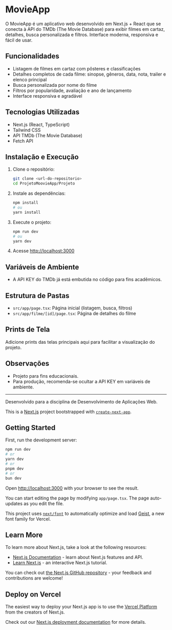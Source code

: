 # MovieApp

O MovieApp é um aplicativo web desenvolvido em Next.js + React que se conecta à API do TMDb (The Movie Database) para exibir filmes em cartaz, detalhes, busca personalizada e filtros. Interface moderna, responsiva e fácil de usar.

## Funcionalidades
- Listagem de filmes em cartaz com pôsteres e classificações
- Detalhes completos de cada filme: sinopse, gêneros, data, nota, trailer e elenco principal
- Busca personalizada por nome do filme
- Filtros por popularidade, avaliação e ano de lançamento
- Interface responsiva e agradável

## Tecnologias Utilizadas
- Next.js (React, TypeScript)
- Tailwind CSS
- API TMDb (The Movie Database)
- Fetch API

## Instalação e Execução
1. Clone o repositório:
   ```bash
   git clone <url-do-repositorio>
   cd ProjetoMoovieApp/Projeto
   ```
2. Instale as dependências:
   ```bash
   npm install
   # ou
   yarn install
   ```
3. Execute o projeto:
   ```bash
   npm run dev
   # ou
   yarn dev
   ```
4. Acesse [http://localhost:3000](http://localhost:3000)

## Variáveis de Ambiente
- A API KEY do TMDb já está embutida no código para fins acadêmicos.

## Estrutura de Pastas
- `src/app/page.tsx`: Página inicial (listagem, busca, filtros)
- `src/app/filme/[id]/page.tsx`: Página de detalhes do filme

## Prints de Tela
Adicione prints das telas principais aqui para facilitar a visualização do projeto.

## Observações
- Projeto para fins educacionais.
- Para produção, recomenda-se ocultar a API KEY em variáveis de ambiente.

---

Desenvolvido para a disciplina de Desenvolvimento de Aplicações Web.

This is a [Next.js](https://nextjs.org) project bootstrapped with [`create-next-app`](https://nextjs.org/docs/app/api-reference/cli/create-next-app).

## Getting Started

First, run the development server:

```bash
npm run dev
# or
yarn dev
# or
pnpm dev
# or
bun dev
```

Open [http://localhost:3000](http://localhost:3000) with your browser to see the result.

You can start editing the page by modifying `app/page.tsx`. The page auto-updates as you edit the file.

This project uses [`next/font`](https://nextjs.org/docs/app/building-your-application/optimizing/fonts) to automatically optimize and load [Geist](https://vercel.com/font), a new font family for Vercel.

## Learn More

To learn more about Next.js, take a look at the following resources:

- [Next.js Documentation](https://nextjs.org/docs) - learn about Next.js features and API.
- [Learn Next.js](https://nextjs.org/learn) - an interactive Next.js tutorial.

You can check out [the Next.js GitHub repository](https://github.com/vercel/next.js) - your feedback and contributions are welcome!

## Deploy on Vercel

The easiest way to deploy your Next.js app is to use the [Vercel Platform](https://vercel.com/new?utm_medium=default-template&filter=next.js&utm_source=create-next-app&utm_campaign=create-next-app-readme) from the creators of Next.js.

Check out our [Next.js deployment documentation](https://nextjs.org/docs/app/building-your-application/deploying) for more details.

